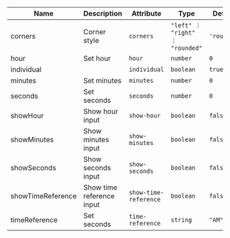 | Name       | Description                   | Attribute        | Type                                      | Default             |
|------------|-------------------------------|------------------|-------------------------------------------|---------------------|
|corners| Corner style | `corners` | `"left" ｜ "right" ｜ "rounded"` | `'rounded'` |
|hour| Set hour | `hour` | `number` | `0` |
|individual|  | `individual` | `boolean` | `true` |
|minutes| Set minutes | `minutes` | `number` | `0` |
|seconds| Set seconds | `seconds` | `number` | `0` |
|showHour| Show hour input | `show-hour` | `boolean` | `false` |
|showMinutes| Show minutes input | `show-minutes` | `boolean` | `false` |
|showSeconds| Show seconds input | `show-seconds` | `boolean` | `false` |
|showTimeReference| Show time reference input | `show-time-reference` | `boolean` | `false` |
|timeReference| Set seconds | `time-reference` | `string` | `"AM"` |
